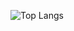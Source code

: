 ![Top Langs](https://github-readme-stats.vercel.app/api/top-langs/?username=analaurafr&langs_count=8&theme=dracula)
